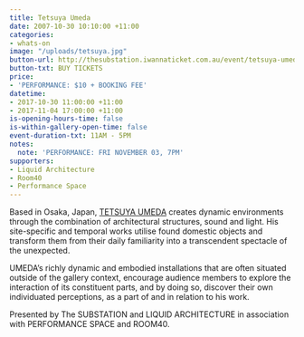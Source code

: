 ```yaml
---
title: Tetsuya Umeda
date: 2007-10-30 10:10:00 +11:00
categories:
- whats-on
image: "/uploads/tetsuya.jpg"
button-url: http://thesubstation.iwannaticket.com.au/event/tetsuya-umeda-MTI5NDY
button-txt: BUY TICKETS
price:
- 'PERFORMANCE: $10 + BOOKING FEE'
datetime:
- 2017-10-30 11:00:00 +11:00
- 2017-11-04 17:00:00 +11:00
is-opening-hours-time: false
is-within-gallery-open-time: false
event-duration-txt: 11AM - 5PM
notes:
  note: 'PERFORMANCE: FRI NOVEMBER 03, 7PM'
supporters:
- Liquid Architecture
- Room40
- Performance Space
---
```


Based in Osaka, Japan, [TETSUYA UMEDA](https://vimeo.com/106567276) creates dynamic environments through the combination of architectural structures, sound and light. His site-specific and temporal works utilise found domestic objects and transform them from their daily familiarity into a transcendent spectacle of the unexpected.

UMEDA’s richly dynamic and embodied installations that are often situated outside of the gallery context, encourage audience members to explore the interaction of its constituent parts, and by doing so, discover their own individuated perceptions, as a part of and in relation to his work.

Presented by The SUBSTATION and LIQUID ARCHITECTURE in association with PERFORMANCE SPACE and ROOM40.

